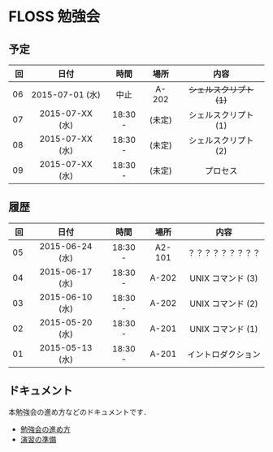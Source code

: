 # FLOSS 勉強会

## 予定

| 回 | 日付 | 時間 | 場所 | 内容 |
|---:|:----:|:----:|:----:|:----:|
| 06 | 2015-07-01 (水) | 中止 | A-202 | ~~シェルスクリプト (1)~~ |
| 07 | 2015-07-XX (水) | 18:30 - | (未定) | シェルスクリプト (1) |
| 08 | 2015-07-XX (水) | 18:30 - | (未定) | シェルスクリプト (2) |
| 09 | 2015-07-XX (水) | 18:30 - | (未定) | プロセス |

## 履歴

| 回 | 日付 | 時間 | 場所 | 内容 |
|---:|:----:|:----:|:----:|:----:|
| 05 | 2015-06-24 (水) | 18:30 - | A2-101 | ？？？？？？？？？ |
| 04 | 2015-06-17 (水) | 18:30 - | A-202 | UNIX コマンド (3) |
| 03 | 2015-06-10 (水) | 18:30 - | A-202 | UNIX コマンド (2) |
| 02 | 2015-05-20 (水) | 18:30 - | A-201 | UNIX コマンド (1) |
| 01 | 2015-05-13 (水) | 18:30 - | A-201 | イントロダクション |

## ドキュメント

本勉強会の進め方などのドキュメントです．

- [勉強会の進め方](documents/practice.md)
- [演習の準備](documents/preparation.md)

